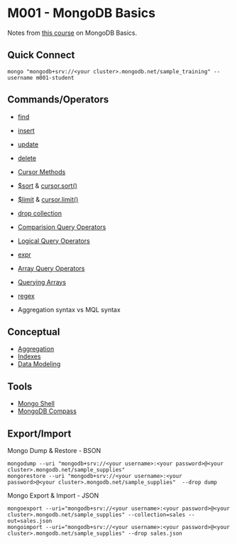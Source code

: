 <!-- @format -->

# M001 - MongoDB Basics

Notes from [this course](https://university.mongodb.com/courses/M001/about) on MongoDB Basics.

## Quick Connect

```
mongo "mongodb+srv://<your cluster>.mongodb.net/sample_training" --username m001-student
```

## Commands/Operators

-  [find](https://docs.mongodb.com/manual/reference/command/find/)
-  [insert](https://docs.mongodb.com/manual/reference/command/insert/)
-  [update](https://docs.mongodb.com/manual/reference/command/update/)
-  [delete](https://docs.mongodb.com/manual/reference/command/delete/)

-  [Cursor Methods](https://docs.mongodb.com/manual/reference/method/js-cursor/index.html)

-  [$sort](https://docs.mongodb.com/manual/reference/operator/aggregation/sort/index.html) & [cursor.sort()](https://docs.mongodb.com/manual/reference/method/cursor.sort/index.html)
-  [$limit](https://docs.mongodb.com/manual/reference/operator/aggregation/limit/index.html) & [cursor.limit()](https://docs.mongodb.com/manual/reference/method/cursor.sort/index.html)

-  [drop collection](https://docs.mongodb.com/manual/reference/command/drop/index.html)

-  [Comparision Query Operators](https://docs.mongodb.com/manual/reference/operator/query-comparison/)
-  [Logical Query Operators](https://docs.mongodb.com/manual/reference/operator/query-logical/)
-  [expr](https://docs.mongodb.com/manual/reference/operator/query/expr/)
-  [Array Query Operators](https://docs.mongodb.com/manual/reference/operator/query-array/)
-  [Querying Arrays](https://docs.mongodb.com/manual/tutorial/query-arrays/)
-  [regex](https://docs.mongodb.com/manual/reference/operator/query/regex/index.html)
-  Aggregation syntax vs MQL syntax

## Conceptual

-  [Aggregation](https://docs.mongodb.com/manual/aggregation/)
-  [Indexes](https://docs.mongodb.com/manual/indexes/index.html)
-  [Data Modeling](https://docs.mongodb.com/manual/core/data-modeling-introduction/)

## Tools

-  [Mongo Shell](https://docs.mongodb.com/manual/reference/method/)
-  [MongoDB Compass](https://www.mongodb.com/products/compass)

## Export/Import

Mongo Dump & Restore - BSON

```
mongodump --uri "mongodb+srv://<your username>:<your password>@<your cluster>.mongodb.net/sample_supplies"
mongorestore --uri "mongodb+srv://<your username>:<your password>@<your cluster>.mongodb.net/sample_supplies"  --drop dump
```

Mongo Export & Import - JSON

```
mongoexport --uri="mongodb+srv://<your username>:<your password>@<your cluster>.mongodb.net/sample_supplies" --collection=sales --out=sales.json
mongoimport --uri="mongodb+srv://<your username>:<your password>@<your cluster>.mongodb.net/sample_supplies" --drop sales.json
```
